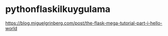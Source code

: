 # pythonflaskilkuygulama

https://blog.miguelgrinberg.com/post/the-flask-mega-tutorial-part-i-hello-world

